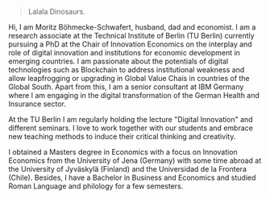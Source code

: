 > Lalala Dinosaurs. 

Hi, I am Moritz Böhmecke-Schwafert, husband, dad and economist. I am a research associate at the Technical Institute of Berlin (TU Berlin) currently pursuing a PhD at the Chair of Innovation Economics on the interplay and role of digital innovation and institutions for economic development in emerging countries.
I am passionate about the potentials of digital technologies such as Blockchain to address institutional weakness and allow leapfrogging or upgrading in Global Value Chais in countries of the Global South.
Apart from this, I am a senior consultant at IBM Germany where I am engaging in the digital transformation of the German Health and Insurance sector. 

At the TU Berlin I am regularly holding the lecture "Digital Innovation" and different seminars. I love to work together with our students and embrace new teaching methods to induce their critical thinking and creativity.

I obtained a Masters degree in Economics with a focus on Innovation Economics from the University of Jena (Germany) with some time abroad at the University of Jyväskylä (Finland) and the Universidad de la Frontera (Chile). Besides, I have a Bachelor in Business and Economics and studied Roman Language and philology for a few semesters.

